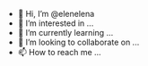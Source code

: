 - 👋 Hi, I’m @elenelena
- 👀 I’m interested in ...
- 🌱 I’m currently learning ...
- 💞️ I’m looking to collaborate on ...
- 📫 How to reach me ...

<!---
elenelena/elenelena is a ✨ special ✨ repository because its `README.md` (this file) appears on your GitHub profile.
You can click the Preview link to take a look at your changes.
--->
